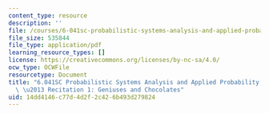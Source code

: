 ```yaml
---
content_type: resource
description: ''
file: /courses/6-041sc-probabilistic-systems-analysis-and-applied-probability-fall-2013/14dd4146c77d4d2f2c426b493d279824_MIT6_041SCF13_Geniuses_and_Chocolates_300k.pdf
file_size: 535844
file_type: application/pdf
learning_resource_types: []
license: https://creativecommons.org/licenses/by-nc-sa/4.0/
ocw_type: OCWFile
resourcetype: Document
title: "6.041SC Probabilistic Systems Analysis and Applied Probability, Fall 2013Transcript\
  \ \u2013 Recitation 1: Geniuses and Chocolates"
uid: 14dd4146-c77d-4d2f-2c42-6b493d279824
---
```


